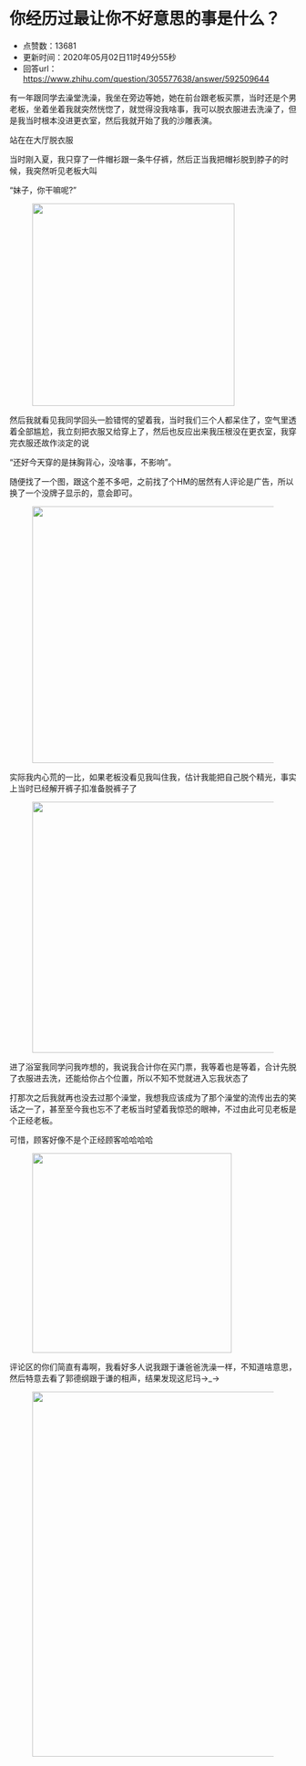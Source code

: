 # 你经历过最让你不好意思的事是什么？
- 点赞数：13681
- 更新时间：2020年05月02日11时49分55秒
- 回答url：https://www.zhihu.com/question/305577638/answer/592509644
<body>
 <p data-pid="9HPM0X2K">有一年跟同学去澡堂洗澡，我坐在旁边等她，她在前台跟老板买票，当时还是个男老板，坐着坐着我就突然恍惚了，就觉得没我啥事，我可以脱衣服进去洗澡了，但是我当时根本没进更衣室，然后我就开始了我的沙雕表演。</p>
 <p data-pid="rvUD6Nsf">站在在大厅脱衣服</p>
 <p data-pid="1lArZC_9">当时刚入夏，我只穿了一件帽衫跟一条牛仔裤，然后正当我把帽衫脱到脖子的时候，我突然听见老板大叫</p>
 <p data-pid="wH7xVzMD">“妹子，你干嘛呢?”</p>
 <figure data-size="normal">
  <img src="https://pic1.zhimg.com/50/v2-c4aa76c8d1044308b00b7c4fc0bfc7b6_720w.jpg?source=1940ef5c" data-caption="" data-size="normal" data-rawwidth="355" data-rawheight="355" data-original-token="v2-57fde41a3ffa5442d4fc9099c9942b44" data-default-watermark-src="https://pic1.zhimg.com/50/v2-62b1cdfb9319ba3ab56493dad569276c_720w.jpg?source=1940ef5c" class="content_image" width="355">
 </figure>
 <p data-pid="hav4HO2X">然后我就看见我同学回头一脸错愕的望着我，当时我们三个人都呆住了，空气里透着全部尴尬，我立刻把衣服又给穿上了，然后也反应出来我压根没在更衣室，我穿完衣服还故作淡定的说</p>
 <p data-pid="jCemTY6K">“还好今天穿的是抹胸背心，没啥事，不影响”。</p>
 <p data-pid="NEjdIq5D">随便找了一个图，跟这个差不多吧，之前找了个HM的居然有人评论是广告，所以换了一个没牌子显示的，意会即可。</p>
 <figure data-size="normal">
  <img src="https://picx.zhimg.com/50/v2-8bb4888f2958efc5fffce9cb87635837_720w.jpg?source=1940ef5c" data-caption="" data-size="normal" data-rawwidth="450" data-rawheight="600" data-original-token="v2-0707c5c0eb39e00e831def9e2e81bed5" data-default-watermark-src="https://picx.zhimg.com/50/v2-82dfad85400f21452051e9251272ff72_720w.jpg?source=1940ef5c" class="origin_image zh-lightbox-thumb" width="450" data-original="https://picx.zhimg.com/v2-8bb4888f2958efc5fffce9cb87635837_r.jpg?source=1940ef5c">
 </figure>
 <p data-pid="u33MRg1u">实际我内心荒的一比，如果老板没看见我叫住我，估计我能把自己脱个精光，事实上当时已经解开裤子扣准备脱裤子了</p>
 <figure data-size="normal">
  <img src="https://picx.zhimg.com/50/v2-45628c699d9c3b2f2bcbb66cc0d24aa7_720w.jpg?source=1940ef5c" data-caption="" data-size="normal" data-rawwidth="440" data-rawheight="440" data-original-token="v2-69769a4140774a6a7802c7e47624c6af" data-default-watermark-src="https://picx.zhimg.com/50/v2-5cbf8ce527493dc925499ab9b5fcb201_720w.jpg?source=1940ef5c" class="origin_image zh-lightbox-thumb" width="440" data-original="https://picx.zhimg.com/v2-45628c699d9c3b2f2bcbb66cc0d24aa7_r.jpg?source=1940ef5c">
 </figure>
 <p data-pid="eOWuk5qm">进了浴室我同学问我咋想的，我说我合计你在买门票，我等着也是等着，合计先脱了衣服进去洗，还能给你占个位置，所以不知不觉就进入忘我状态了</p>
 <p data-pid="9oYbI3J8">打那次之后我就再也没去过那个澡堂，我想我应该成为了那个澡堂的流传出去的笑话之一了，甚至至今我也忘不了老板当时望着我惊恐的眼神，不过由此可见老板是个正经老板。</p>
 <p data-pid="pn98E-qq">可惜，顾客好像不是个正经顾客哈哈哈哈</p>
 <figure data-size="normal">
  <img src="https://pic1.zhimg.com/50/v2-7ec7ca9404401b5a4e8444308fdcf2b5_720w.jpg?source=1940ef5c" data-caption="" data-size="normal" data-rawwidth="350" data-rawheight="343" data-original-token="v2-bcb5d154dc308132efa3c242393d2840" data-default-watermark-src="https://picx.zhimg.com/50/v2-333a5628a072227e031c88f6dcebb294_720w.jpg?source=1940ef5c" class="content_image" width="350">
 </figure>
 <p data-pid="X9RLCBrv">评论区的你们简直有毒啊，我看好多人说我跟于谦爸爸洗澡一样，不知道啥意思，然后特意去看了郭德纲跟于谦的相声，结果发现这尼玛→_→</p>
 <figure data-size="normal">
  <img src="https://picx.zhimg.com/50/v2-49dd9857205ab08a07bd5a785b144210_720w.jpg?source=1940ef5c" data-caption="" data-size="normal" data-rawwidth="640" data-rawheight="780" data-original-token="v2-4320d67a6717995866a7f15545d7aa26" data-default-watermark-src="https://picx.zhimg.com/50/v2-869a6a3cc037151d628ae1b02d16e38c_720w.jpg?source=1940ef5c" class="origin_image zh-lightbox-thumb" width="640" data-original="https://picx.zhimg.com/v2-49dd9857205ab08a07bd5a785b144210_r.jpg?source=1940ef5c">
 </figure>
 <p></p>
</body>